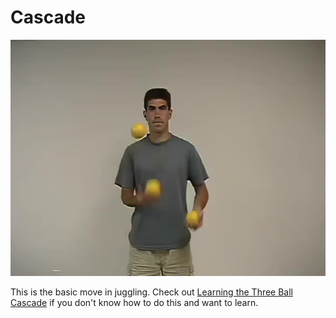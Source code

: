 # Cascade

![Cascade](/site/videos/poster/cascade.jpg)

This is the basic move in juggling. Check out [Learning the Three Ball Cascade](learningthecascade.md) if you don't know how to do this and want to learn.

